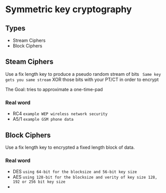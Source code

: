 # Symmetric key cryptography

## Types
* Stream Ciphers
* Block Ciphers

## Steam Ciphers 
Use a fix length key to produce a pseudo random stream of bits
` Same key gets you same stream`
XOR those bits with your PT/CT in order to encrypt

The Goal: tries to approximate a one-time-pad

### Real word
* RC4 `example WEP wireless network security`
* A5/1 `example GSM phone data`

## Block Ciphers
Use a fix length key to encrypted a fixed length block of data.
### Real word
* DES `using 64-bit for the blocksize and 56-bit key size`
* AES `using 128-bit for the blocksize and verity of key size 128, 192 or 256 bit key size`
* 
